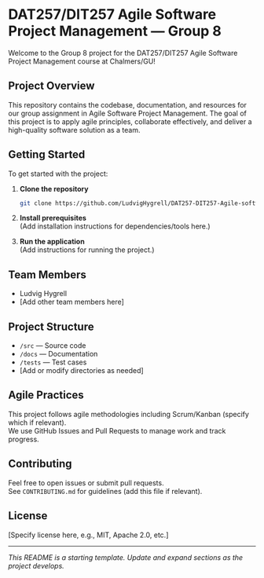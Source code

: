 # DAT257/DIT257 Agile Software Project Management — Group 8

Welcome to the Group 8 project for the DAT257/DIT257 Agile Software Project Management course at Chalmers/GU!

## Project Overview

This repository contains the codebase, documentation, and resources for our group assignment in Agile Software Project Management. The goal of this project is to apply agile principles, collaborate effectively, and deliver a high-quality software solution as a team.

## Getting Started

To get started with the project:

1. **Clone the repository**
    ```bash
    git clone https://github.com/LudvigHygrell/DAT257-DIT257-Agile-software-project-management---Group-8.git
    ```
2. **Install prerequisites**  
   (Add installation instructions for dependencies/tools here.)

3. **Run the application**  
   (Add instructions for running the project.)

## Team Members

- Ludvig Hygrell
- [Add other team members here]

## Project Structure

- `/src` — Source code
- `/docs` — Documentation
- `/tests` — Test cases
- [Add or modify directories as needed]

## Agile Practices

This project follows agile methodologies including Scrum/Kanban (specify which if relevant).  
We use GitHub Issues and Pull Requests to manage work and track progress.

## Contributing

Feel free to open issues or submit pull requests.  
See `CONTRIBUTING.md` for guidelines (add this file if relevant).

## License

[Specify license here, e.g., MIT, Apache 2.0, etc.]

---

*This README is a starting template. Update and expand sections as the project develops.*